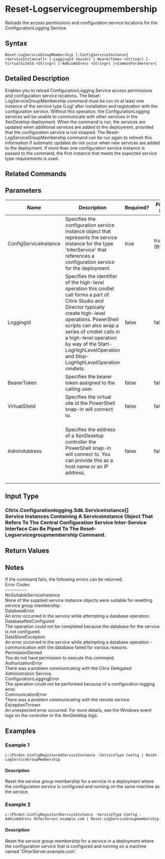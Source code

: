 ﻿
# Reset-Logservicegroupmembership
Reloads the access permissions and configuration service locations for the ConfigurationLogging Service.
## Syntax
```
Reset-LogServiceGroupMembership [-ConfigServiceInstance] <ServiceInstance[]> [-LoggingId <Guid>] [-BearerToken <String>] [-VirtualSiteId <String>] [-AdminAddress <String>] [<CommonParameters>]
```
## Detailed Description
Enables you to reload ConfigurationLogging Service access permissions and configuration service locations.  The Reset-LogServiceGroupMembership command must be run on at least one instance of the service type (Log) after installation and registration with the configuration service.  Without this operation, the ConfigurationLogging services will be unable to communicate with other services in the XenDesktop deployment.  When the command is run, the services are updated when additional services are added to the deployment, provided that the configuration service is not stopped.  The Reset-LogServiceGroupMembership command can be run again to refresh this information if automatic updates do not occur when new services are added to the deployment.  If more than one configuration service instance is passed to the command, the first instance that meets the expected service type requirements is used.


## Related Commands

## Parameters
| Name   | Description | Required? | Pipeline Input | Default Value |
| --- | --- | --- | --- | --- |
| ConfigServiceInstance | Specifies the configuration service instance object that represents the service instance for the type 'InterService' that references a configuration service for the deployment. | true | true (ByValue) |  |
| LoggingId | Specifies the identifier of the high-level operation this cmdlet call forms a part of. Citrix Studio and Director typically create high-level operations. PowerShell scripts can also wrap a series of cmdlet calls in a high-level operation by way of the Start-LogHighLevelOperation and Stop-LogHighLevelOperation cmdlets. | false | false |  |
| BearerToken | Specifies the bearer token assigned to the calling user. | false | false |  |
| VirtualSiteId | Specifies the virtual site id the PowerShell snap-in will connect to. | false | false |  |
| AdminAddress | Specifies the address of a XenDesktop controller the PowerShell snap-in will connect to. You can provide this as a host name or an IP address. | false | false | Localhost. Once a value is provided by any cmdlet, this value becomes the default. |

## Input Type

### Citrix.Configurationlogging.Sdk.Serviceinstance\[\]<br>Service Instances Containing A Serviceinstance Object That Refers To The Central Configuration Service Inter-Service Interface Can Be Piped To The Reset-Logservicegroupmembership Command.

## Return Values

### 

## Notes
If the command fails, the following errors can be returned.<br>    Error Codes<br>    -----------<br>    NoSuitableServiceInstance<br>        None of the supplied service instance objects were suitable for resetting service group membership.<br>    DatabaseError<br>        An error occurred in the service while attempting a database operation.<br>    DatabaseNotConfigured<br>        The operation could not be completed because the database for the service is not configured.<br>    DataStoreException<br>        An error occurred in the service while attempting a database operation - communication with the database failed for various reasons.<br>    PermissionDenied<br>        You do not have permission to execute this command.<br>    AuthorizationError<br>        There was a problem communicating with the Citrix Delegated Administration Service.<br>    ConfigurationLoggingError<br>        The operation could not be performed because of a configuration logging error.<br>    CommunicationError<br>        There was a problem communicating with the remote service.<br>    ExceptionThrown<br>        An unexpected error occurred.  For more details, see the Windows event logs on the controller or the XenDesktop logs.
## Examples

### Example 1
```
c:\PS>Get-ConfigRegisteredServiceInstance -ServiceType Config | Reset-LogServiceGroupMembership
```
#### Description
Reset the service group membership for a service in a deployment where the configuration service is configured and running on the same machine as the service.
### Example 2
```
c:\PS>Get-ConfigRegisterdServiceInstance -ServiceType Config -AdminAddress OtherServer.example.com | Reset-LogServiceGroupmembership
```
#### Description
Reset the service group membership for a service in a deployment where the configuration service that is configured and running on a machine named 'OtherServer.example.com'.
